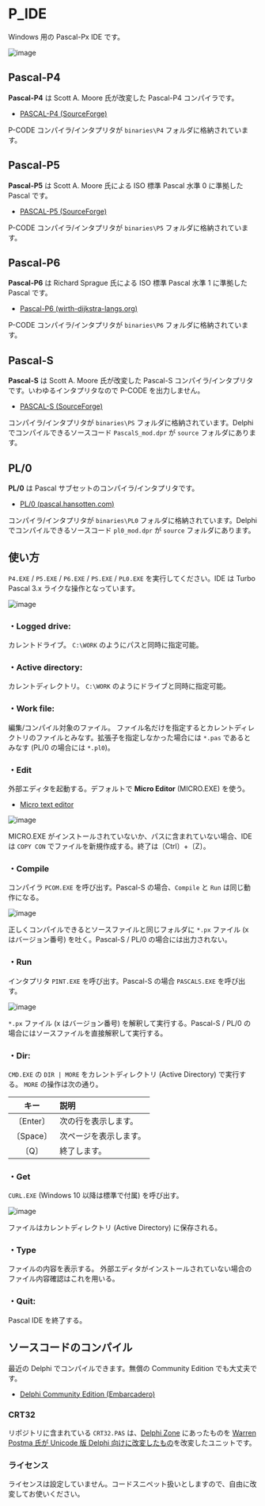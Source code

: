 # P_IDE
Windows 用の Pascal-Px IDE です。

![image](https://user-images.githubusercontent.com/14885863/147760150-e8be5d2b-6dc8-4e96-a769-44aa2996f97e.png)

## Pascal-P4

**Pascal-P4** は Scott A. Moore 氏が改変した Pascal-P4 コンパイラです。

 - [PASCAL-P4 (SourceForge)](https://sourceforge.net/projects/pascalp4/)

P-CODE コンパイラ/インタプリタが `binaries\P4` フォルダに格納されています。

## Pascal-P5

**Pascal-P5** は Scott A. Moore 氏による ISO 標準 Pascal 水準 0 に準拠した Pascal です。

 - [PASCAL-P5 (SourceForge)](https://sourceforge.net/projects/pascalp5/)

P-CODE コンパイラ/インタプリタが `binaries\P5` フォルダに格納されています。

## Pascal-P6

**Pascal-P6** は Richard Sprague 氏による ISO 標準 Pascal 水準 1 に準拠した Pascal です。

 - [Pascal-P6 (wirth-dijkstra-langs.org)](http://wirth-dijkstra-langs.org/)

P-CODE コンパイラ/インタプリタが `binaries\P6` フォルダに格納されています。

## Pascal-S

**Pascal-S** は Scott A. Moore 氏が改変した Pascal-S コンパイラ/インタプリタです。いわゆるインタプリタなので P-CODE を出力しません。

 - [PASCAL-S (SourceForge)](https://sourceforge.net/projects/pascal-s/)

コンパイラ/インタプリタが `binaries\PS` フォルダに格納されています。Delphi でコンパイルできるソースコード `PascalS_mod.dpr` が `source` フォルダにあります。

## PL/0

**PL/0** は Pascal サブセットのコンパイラ/インタプリタです。

 - [PL/0 (pascal.hansotten.com)](http://pascal.hansotten.com/niklaus-wirth/pl0/)

コンパイラ/インタプリタが `binaries\PL0` フォルダに格納されています。Delphi でコンパイルできるソースコード `pl0_mod.dpr` が `source` フォルダにあります。

## 使い方

`P4.EXE` / `P5.EXE` / `P6.EXE` / `PS.EXE` / `PL0.EXE` を実行してください。IDE は Turbo Pascal 3.x ライクな操作となっています。

![image](https://user-images.githubusercontent.com/14885863/147762644-60a2fffa-392f-483c-b9fc-ace7fc2ae6c9.png)

### ・Logged drive:
カレントドライブ。
`C:\WORK` のようにパスと同時に指定可能。

### ・Active directory:
カレントディレクトリ。
`C:\WORK` のようにドライブと同時に指定可能。

### ・Work file:
編集/コンパイル対象のファイル。
ファイル名だけを指定するとカレントディレクトリのファイルとみなす。拡張子を指定しなかった場合には `*.pas` であるとみなす (PL/0 の場合には `*.pl0`)。

### ・Edit
外部エディタを起動する。デフォルトで **Micro Editor** (MICRO.EXE) を使う。

 - [Micro text editor](https://micro-editor.github.io/)

![image](https://user-images.githubusercontent.com/14885863/147763900-fce5eead-e0c5-48ed-9325-0539291c691b.png)

MICRO.EXE がインストールされていないか、パスに含まれていない場合、IDE は `COPY CON` でファイルを新規作成する。終了は〔Ctrl〕+〔Z〕。

### ・Compile
コンパイラ `PCOM.EXE` を呼び出す。Pascal-S の場合、`Compile` と `Run` は同じ動作になる。

![image](https://user-images.githubusercontent.com/14885863/147763836-2b085528-4d5b-477d-a872-b5a1224da2e6.png)

正しくコンパイルできるとソースファイルと同じフォルダに `*.px` ファイル (x はバージョン番号) を吐く。Pascal-S / PL/0 の場合には出力されない。

### ・Run
インタプリタ `PINT.EXE` を呼び出す。Pascal-S の場合 `PASCALS.EXE` を呼び出す。

![image](https://user-images.githubusercontent.com/14885863/147763815-bc186ea5-5a68-4100-bb29-8307c5ee4bd2.png)

`*.px` ファイル (x はバージョン番号) を解釈して実行する。Pascal-S  / PL/0 の場合にはソースファイルを直接解釈して実行する。

### ・Dir:
`CMD.EXE` の `DIR | MORE` をカレントディレクトリ (Active Directory) で実行する。
`MORE` の操作は次の通り。

| キー | 説明 |
|:---:|:---|
| 〔Enter〕| 次の行を表示します。 |
| 〔Space〕| 次ページを表示します。 |
| 〔Q〕| 終了します。 |

### ・Get
`CURL.EXE` (Windows 10 以降は標準で付属) を呼び出す。

![image](https://user-images.githubusercontent.com/14885863/147763748-d2591288-ec36-4f2a-89e8-476fd4f29fa6.png)

ファイルはカレントディレクトリ (Active Directory) に保存される。

### ・Type
ファイルの内容を表示する。
外部エディタがインストールされていない場合のファイル内容確認はこれを用いる。

### ・Quit:
Pascal IDE を終了する。

## ソースコードのコンパイル

最近の Delphi でコンパイルできます。無償の Community Edition でも大丈夫です。

 - [Delphi Community Edition (Embarcadero)](https://www.embarcadero.com/jp/products/delphi/starter)

### CRT32

リポジトリに含まれている `CRT32.PAS` は、[Delphi Zone](http://www.delphi-zone.com/2010/09/how-to-use-a-crt-unit-for-delphi/) にあったものを [Warren Postma 氏が Unicode 版 Delphi 向けに改変したもの](https://onedrive.live.com/embed?cid=F5BB35AE00415BC7&resid=F5BB35AE00415BC7%21232&authkey=AIKZAtMjhUyE-TQ)を改変したユニットです。

### ライセンス

ライセンスは設定していません。コードスニペット扱いとしますので、自由に改変してお使いください。
